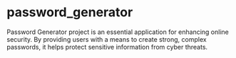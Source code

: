 # password_generator
Password Generator project is an essential application for enhancing online security. By providing users with a means to create strong, complex passwords, it helps protect sensitive information from cyber threats. 
